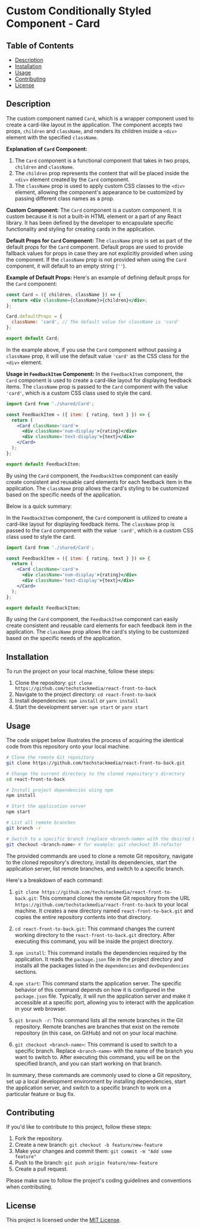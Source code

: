 # Custom Conditionally Styled Component - Card

## Table of Contents

- [Description](#description)
- [Installation](#installation)
- [Usage](#usage)
- [Contributing](#contributing)
- [License](#license)

## Description

The custom component named `Card`, which is a wrapper component used to create a card-like layout in the application. The component accepts two props, `children` and `className`, and renders its children inside a `<div>` element with the specified `className`.

**Explanation of `Card` Component:**

1. The `Card` component is a functional component that takes in two props, `children` and `className`.
2. The `children` prop represents the content that will be placed inside the `<div>` element created by the `Card` component.
3. The `className` prop is used to apply custom CSS classes to the `<div>` element, allowing the component's appearance to be customized by passing different class names as a prop.

**Custom Component:**
The `Card` component is a custom component. It is custom because it is not a built-in HTML element or a part of any React library. It has been defined by the developer to encapsulate specific functionality and styling for creating cards in the application.

**Default Props for `Card` Component:**
The `className` prop is set as part of the default props for the `Card` component. Default props are used to provide fallback values for props in case they are not explicitly provided when using the component. If the `className` prop is not provided when using the `Card` component, it will default to an empty string (`''`).

**Example of Default Props:**
Here's an example of defining default props for the `Card` component:

```jsx
const Card = ({ children, className }) => {
  return <div className={className}>{children}</div>;
};

Card.defaultProps = {
  className: 'card', // The default value for className is 'card'
};

export default Card;
```

In the example above, if you use the `Card` component without passing a `className` prop, it will use the default value `'card'` as the CSS class for the `<div>` element.

**Usage in `FeedbackItem` Component:**
In the `FeedbackItem` component, the `Card` component is used to create a card-like layout for displaying feedback items. The `className` prop is passed to the `Card` component with the value `'card'`, which is a custom CSS class used to style the card.

```jsx
import Card from './shared/Card';

const FeedbackItem = ({ item: { rating, text } }) => {
  return (
    <Card className='card'>
      <div className='num-display'>{rating}</div>
      <div className='text-display'>{text}</div>
    </Card>
  );
};

export default FeedbackItem;
```

By using the `Card` component, the `FeedbackItem` component can easily create consistent and reusable card elements for each feedback item in the application. The `className` prop allows the card's styling to be customized based on the specific needs of the application.

Below is a quick summary:

In the `FeedbackItem` component, the `Card` component is utilized to create a card-like layout for displaying feedback items. The `className` prop is passed to the `Card` component with the value `'card'`, which is a custom CSS class used to style the card.

```jsx
import Card from './shared/Card';

const FeedbackItem = ({ item: { rating, text } }) => {
  return (
    <Card className='card'>
      <div className='num-display'>{rating}</div>
      <div className='text-display'>{text}</div>
    </Card>
  );
};

export default FeedbackItem;
```

By using the `Card` component, the `FeedbackItem` component can easily create consistent and reusable card elements for each feedback item in the application. The `className` prop allows the card's styling to be customized based on the specific needs of the application.

## Installation

To run the project on your local machine, follow these steps:

1. Clone the repository: `git clone https://github.com/techstackmedia/react-front-to-back`
2. Navigate to the project directory: `cd react-front-to-back`
3. Install dependencies: `npm install` or `yarn install`
4. Start the development server: `npm start` or `yarn start`

## Usage

The code snippet below illustrates the process of acquiring the identical code from this repository onto your local machine.

```bash
# Clone the remote Git repository
git clone https://github.com/techstackmedia/react-front-to-back.git

# Change the current directory to the cloned repository's directory
cd react-front-to-back

# Install project dependencies using npm
npm install

# Start the application server
npm start

# List all remote branches
git branch -r

# Switch to a specific branch (replace <branch-name> with the desired branch name)
git checkout <branch-name> # for example: git checkout 35-refactor
```

The provided commands are used to clone a remote Git repository, navigate to the cloned repository's directory, install its dependencies, start the application server, list remote branches, and switch to a specific branch.

Here's a breakdown of each command:

1. `git clone https://github.com/techstackmedia/react-front-to-back.git`: This command clones the remote Git repository from the URL `https://github.com/techstackmedia/react-front-to-back` to your local machine. It creates a new directory named `react-front-to-back.git` and copies the entire repository contents into that directory.

2. `cd react-front-to-back.git`: This command changes the current working directory to the `react-front-to-back.git` directory. After executing this command, you will be inside the project directory.

3. `npm install`: This command installs the dependencies required by the application. It reads the `package.json` file in the project directory and installs all the packages listed in the `dependencies` and `devDependencies` sections.

4. `npm start`: This command starts the application server. The specific behavior of this command depends on how it is configured in the `package.json` file. Typically, it will run the application server and make it accessible at a specific port, allowing you to interact with the application in your web browser.

5. `git branch -r`: This command lists all the remote branches in the Git repository. Remote branches are branches that exist on the remote repository (in this case, on GitHub) and not on your local machine.

6. `git checkout <branch-name>`: This command is used to switch to a specific branch. Replace `<branch-name>` with the name of the branch you want to switch to. After executing this command, you will be on the specified branch, and you can start working on that branch.

In summary, these commands are commonly used to clone a Git repository, set up a local development environment by installing dependencies, start the application server, and switch to a specific branch to work on a particular feature or bug fix.

## Contributing

If you'd like to contribute to this project, follow these steps:

1. Fork the repository.
2. Create a new branch: `git checkout -b feature/new-feature`
3. Make your changes and commit them: `git commit -m "Add some feature"`
4. Push to the branch: `git push origin feature/new-feature`
5. Create a pull request.

Please make sure to follow the project's coding guidelines and conventions when contributing.

## License

This project is licensed under the [MIT License](https://opensource.org/licenses/MIT).
